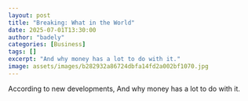```yaml
---
layout: post
title: "Breaking: What in the World"
date: 2025-07-01T13:30:00
author: "badely"
categories: [Business]
tags: []
excerpt: "And why money has a lot to do with it."
image: assets/images/b282932a86724dbfa14fd2a002bf1070.jpg
---
```


According to new developments, And why money has a lot to do with it.

